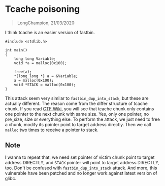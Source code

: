 # Tcache poisoning
> LongChampion, 21/03/2020

I think tcache is an easier version of fastbin.
```
#include <stdlib.h>

int main()
{
    long long Variable;
    void *a = malloc(0x100);

    free(a);
    *(long long *) a = &Variable;
    a = malloc(0x100);
    void *STACK = malloc(0x100);
}
```
This attack seem very similar to `fastbin_dup_into_stack`, but these are actually different. The reason come from the differ structure of tcache chunk. If you read [CTF Wiki](https://ctf-wiki.github.io/ctf-wiki/pwn/linux/glibc-heap/implementation/tcache/), you will see that tcache chunk only contains one pointer to the next chunk with same size. Yes, only one pointer, no pre_size, size or everything else. To perform the attack, we just need to free a chunk, modify its pointer point to target address directly. Then we call `malloc` two times to receive a pointer to stack.

## Note
I wanna to repeat that, we need set pointer of victim chunk point to target address DIRECTLY, and `STACK` pointer will point to target address DIRECTLY, too. Don't be confused with `fastbin_dup_into_stack` attack. And more, this vulnerable have been patched and no longer work against latest version of glibc.
